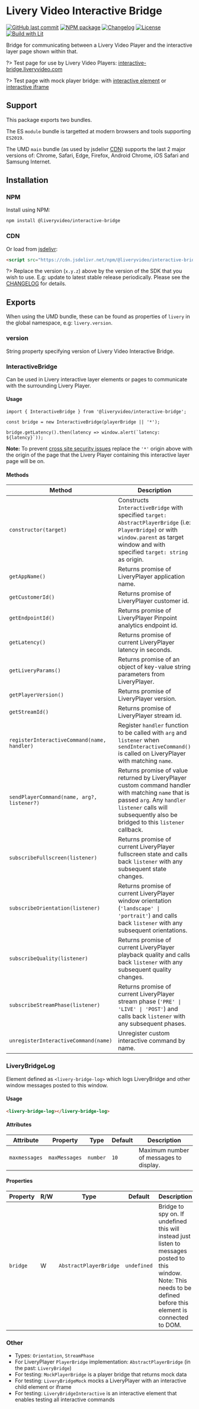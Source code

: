 # Livery Video Interactive Bridge

[![GitHub last commit](https://img.shields.io/github/last-commit/liveryvideo/interactive-bridge)](https://github.com/liveryvideo/interactive-bridge)
[![NPM package](https://img.shields.io/npm/v/@liveryvideo/interactive-bridge)](https://www.npmjs.com/package/@liveryvideo/interactive-bridge)
[![Changelog](https://img.shields.io/badge/docs-CHANGELOG-blue)](interactive-bridge-changelog.md)
[![License](https://img.shields.io/npm/l/@liveryvideo/interactive-bridge)](https://cdn.jsdelivr.net/npm/@liveryvideo/interactive-bridge/LICENSE)
[![Build with Lit](https://img.shields.io/badge/build%20with-Lit-blue.svg)](https://lit.dev/)

Bridge for communicating between a Livery Video Player and the interactive layer page shown within that.

?> Test page for use by Livery Video Players: [interactive-bridge.liveryvideo.com](https://interactive-bridge.liveryvideo.com)

?> Test page with mock player bridge: with [interactive element](https://interactive-bridge.liveryvideo.com/?mock) or [interactive iframe](https://interactive-bridge.liveryvideo.com/?mock=iframe)

## Support

This package exports two bundles.

The ES `module` bundle is targetted at modern browsers and tools supporting `ES2019`.

The UMD `main` bundle (as used by jsdelivr [CDN](#cdn)) supports the last 2 major versions of: Chrome, Safari, Edge, Firefox, Android Chrome, iOS Safari and Samsung Internet.

## Installation

### NPM

Install using NPM:

```bash
npm install @liveryvideo/interactive-bridge
```

### CDN

Or load from [jsdelivr](https://jsdelivr.com):

```html
<script src="https://cdn.jsdelivr.net/npm/@liveryvideo/interactive-bridge@x.y.z"></script>
```

?> Replace the version (`x.y.z`) above by the version of the SDK that you wish to use. E.g: update to latest stable release periodically. Please see the [CHANGELOG](interactive-bridge-changelog.md) for details.

## Exports

When using the UMD bundle, these can be found as properties of `livery` in the global namespace, e.g: `livery.version`.

### version

String property specifying version of Livery Video Interactive Bridge.

### InteractiveBridge

Can be used in Livery interactive layer elements or pages to communicate with the surrounding Livery Player.

#### Usage

```JS
import { InteractiveBridge } from '@liveryvideo/interactive-bridge';

const bridge = new InteractiveBridge(playerBridge || '*');

bridge.getLatency().then(latency => window.alert(`latency: ${latency}`));
```

**Note:** To prevent [cross site security issues](https://developer.mozilla.org/en-US/docs/Web/API/Window/postMessage#security_concerns) replace the `'*'` origin above with the origin of the page that the Livery Player containing this interactive layer page will be on.

#### Methods

| Method                                      | Description                                                                                                                                                                                                       |
| ------------------------------------------- | ----------------------------------------------------------------------------------------------------------------------------------------------------------------------------------------------------------------- |
| `constructor(target)`                       | Constructs `InteractiveBridge` with specified `target: AbstractPlayerBridge` (i.e: `PlayerBridge`) or with `window.parent` as target window and with specified `target: string` as origin.                        |
| `getAppName()`                              | Returns promise of LiveryPlayer application name.                                                                                                                                                                 |
| `getCustomerId()`                           | Returns promise of LiveryPlayer customer id.                                                                                                                                                                      |
| `getEndpointId()`                           | Returns promise of LiveryPlayer Pinpoint analytics endpoint id.                                                                                                                                                   |
| `getLatency()`                              | Returns promise of current LiveryPlayer latency in seconds.                                                                                                                                                       |
| `getLiveryParams()`                         | Returns promise of an object of key-value string parameters from LiveryPlayer.                                                                                                                                    |
| `getPlayerVersion()`                        | Returns promise of LiveryPlayer version.                                                                                                                                                                          |
| `getStreamId()`                             | Returns promise of LiveryPlayer stream id.                                                                                                                                                                        |
| `registerInteractiveCommand(name, handler)` | Register `handler` function to be called with `arg` and `listener` when `sendInteractiveCommand()` is called on LiveryPlayer with matching `name`.                                                                |
| `sendPlayerCommand(name, arg?, listener?)`  | Returns promise of value returned by LiveryPlayer custom command handler with matching `name` that is passed `arg`. Any `handler` `listener` calls will subsequently also be bridged to this `listener` callback. |
| `subscribeFullscreen(listener)`             | Returns promise of current LiveryPlayer fullscreen state and calls back `listener` with any subsequent state changes.                                                                                             |
| `subscribeOrientation(listener)`            | Returns promise of current LiveryPlayer window orientation (`'landscape' \| 'portrait'`) and calls back `listener` with any subsequent orientations.                                                              |
| `subscribeQuality(listener)`                | Returns promise of current LiveryPlayer playback quality and calls back `listener` with any subsequent quality changes.                                                                                           |
| `subscribeStreamPhase(listener)`            | Returns promise of current LiveryPlayer stream phase (`'PRE' \| 'LIVE' \| 'POST'`) and calls back `listener` with any subsequent phases.                                                                          |
| `unregisterInteractiveCommand(name)`        | Unregister custom interactive command by name.                                                                                                                                                                    |

### LiveryBridgeLog

Element defined as `<livery-bridge-log>` which logs LiveryBridge and other window messages posted to this window.

#### Usage

```html
<livery-bridge-log></livery-bridge-log>
```

#### Attributes

| Attribute     | Property      | Type     | Default | Description                            |
| ------------- | ------------- | -------- | ------- | -------------------------------------- |
| `maxmessages` | `maxMessages` | `number` | `10`    | Maximum number of messages to display. |

#### Properties

| Property | R/W | Type                   | Default     | Description                                                                                                                                                             |
| -------- | --- | ---------------------- | ----------- | ----------------------------------------------------------------------------------------------------------------------------------------------------------------------- |
| `bridge` | W   | `AbstractPlayerBridge` | `undefined` | Bridge to spy on. If undefined this will instead just listen to messages posted to this window. Note: This needs to be defined before this element is connected to DOM. |

### Other

- Types: `Orientation`, `StreamPhase`
- For LiveryPlayer `PlayerBridge` implementation: `AbstractPlayerBridge` (in the past: `LiveryBridge`)
- For testing: `MockPlayerBridge` is a player bridge that returns mock data
- For testing: `LiveryBridgeMock` mocks a LiveryPlayer with an interactive child element or iframe
- For testing: `LiveryBridgeInteractive` is an interactive element that enables testing all interactive commands
